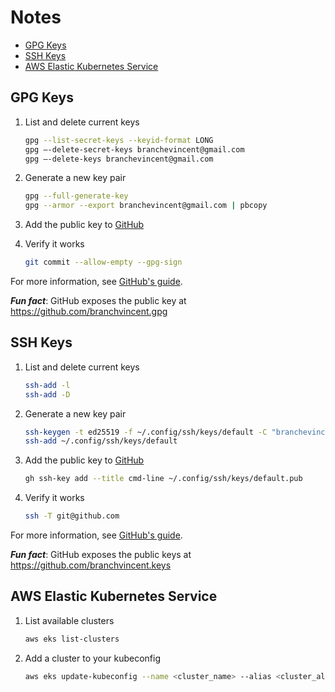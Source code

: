 # Notes

<!--TOC-->

- [GPG Keys](#gpg-keys)
- [SSH Keys](#ssh-keys)
- [AWS Elastic Kubernetes Service](#aws-elastic-kubernetes-service)

<!--TOC-->

## GPG Keys

1. List and delete current keys

   ```sh
   gpg --list-secret-keys --keyid-format LONG
   gpg –-delete-secret-keys branchevincent@gmail.com
   gpg –-delete-keys branchevincent@gmail.com
   ```

1. Generate a new key pair

   ```sh
   gpg --full-generate-key
   gpg --armor --export branchevincent@gmail.com | pbcopy
   ```

1. Add the public key to [GitHub](https://github.com/settings/gpg/new)

1. Verify it works

   ```sh
   git commit --allow-empty --gpg-sign
   ```

For more information, see [GitHub's guide](https://docs.github.com/en/free-pro-team@latest/github/authenticating-to-github/managing-commit-signature-verification).

**_Fun fact_**: GitHub exposes the public key at <https://github.com/branchvincent.gpg>

## SSH Keys

1. List and delete current keys

   ```sh
   ssh-add -l
   ssh-add -D
   ```

1. Generate a new key pair

   ```sh
   ssh-keygen -t ed25519 -f ~/.config/ssh/keys/default -C "branchevincent@gmail.com"
   ssh-add ~/.config/ssh/keys/default
   ```

1. Add the public key to [GitHub](https://github.com/settings/ssh/new)

   ```sh
   gh ssh-key add --title cmd-line ~/.config/ssh/keys/default.pub
   ```

1. Verify it works

   ```sh
   ssh -T git@github.com
   ```

For more information, see [GitHub's guide](https://docs.github.com/en/free-pro-team@latest/github/authenticating-to-github/connecting-to-github-with-ssh).

**_Fun fact_**: GitHub exposes the public keys at <https://github.com/branchvincent.keys>

## AWS Elastic Kubernetes Service

1. List available clusters

   ```sh
   aws eks list-clusters
   ```

2. Add a cluster to your kubeconfig

   ```sh
   aws eks update-kubeconfig --name <cluster_name> --alias <cluster_alias>
   ```
